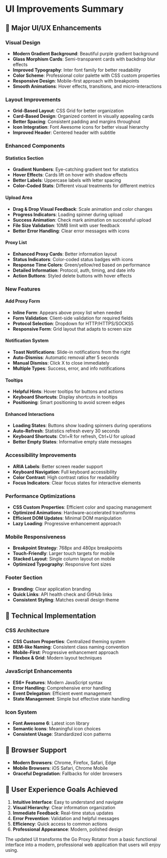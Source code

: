 # UI Improvements Summary

## 🎨 Major UI/UX Enhancements

### **Visual Design**
- **Modern Gradient Background**: Beautiful purple gradient background
- **Glass Morphism Cards**: Semi-transparent cards with backdrop blur effects
- **Improved Typography**: Inter font family for better readability
- **Color Scheme**: Professional color palette with CSS custom properties
- **Responsive Design**: Mobile-first approach with breakpoints
- **Smooth Animations**: Hover effects, transitions, and micro-interactions

### **Layout Improvements**
- **Grid-Based Layout**: CSS Grid for better organization
- **Card-Based Design**: Organized content in visually appealing cards
- **Better Spacing**: Consistent padding and margins throughout
- **Icon Integration**: Font Awesome icons for better visual hierarchy
- **Improved Header**: Centered header with subtitle

### **Enhanced Components**

#### **Statistics Section**
- **Gradient Numbers**: Eye-catching gradient text for statistics
- **Hover Effects**: Cards lift on hover with shadow effects
- **Better Labels**: Uppercase labels with letter spacing
- **Color-Coded Stats**: Different visual treatments for different metrics

#### **Upload Area**
- **Drag & Drop Visual Feedback**: Scale animation and color changes
- **Progress Indicators**: Loading spinner during upload
- **Success Animation**: Check mark animation on successful upload
- **File Size Validation**: 10MB limit with user feedback
- **Better Error Handling**: Clear error messages with icons

#### **Proxy List**
- **Enhanced Proxy Cards**: Better information layout
- **Status Indicators**: Color-coded status badges with icons
- **Response Time Colors**: Green/yellow/red based on performance
- **Detailed Information**: Protocol, auth, timing, and date info
- **Action Buttons**: Styled delete buttons with hover effects

### **New Features**

#### **Add Proxy Form**
- **Inline Form**: Appears above proxy list when needed
- **Form Validation**: Client-side validation for required fields
- **Protocol Selection**: Dropdown for HTTP/HTTPS/SOCKS5
- **Responsive Form**: Grid layout that adapts to screen size

#### **Notification System**
- **Toast Notifications**: Slide-in notifications from the right
- **Auto-Dismiss**: Automatic removal after 5 seconds
- **Manual Dismiss**: Click X to close immediately
- **Multiple Types**: Success, error, and info notifications

#### **Tooltips**
- **Helpful Hints**: Hover tooltips for buttons and actions
- **Keyboard Shortcuts**: Display shortcuts in tooltips
- **Positioning**: Smart positioning to avoid screen edges

#### **Enhanced Interactions**
- **Loading States**: Buttons show loading spinners during operations
- **Auto-Refresh**: Statistics refresh every 30 seconds
- **Keyboard Shortcuts**: Ctrl+R for refresh, Ctrl+U for upload
- **Better Empty States**: Informative empty state messages

### **Accessibility Improvements**
- **ARIA Labels**: Better screen reader support
- **Keyboard Navigation**: Full keyboard accessibility
- **Color Contrast**: High contrast ratios for readability
- **Focus Indicators**: Clear focus states for interactive elements

### **Performance Optimizations**
- **CSS Custom Properties**: Efficient color and spacing management
- **Optimized Animations**: Hardware-accelerated transforms
- **Efficient DOM Updates**: Minimal DOM manipulation
- **Lazy Loading**: Progressive enhancement approach

### **Mobile Responsiveness**
- **Breakpoint Strategy**: 768px and 480px breakpoints
- **Touch-Friendly**: Larger touch targets for mobile
- **Stacked Layout**: Single column layout on mobile
- **Optimized Typography**: Responsive font sizes

### **Footer Section**
- **Branding**: Clear application branding
- **Quick Links**: API health check and GitHub links
- **Consistent Styling**: Matches overall design theme

## 🚀 Technical Implementation

### **CSS Architecture**
- **CSS Custom Properties**: Centralized theming system
- **BEM-like Naming**: Consistent class naming convention
- **Mobile-First**: Progressive enhancement approach
- **Flexbox & Grid**: Modern layout techniques

### **JavaScript Enhancements**
- **ES6+ Features**: Modern JavaScript syntax
- **Error Handling**: Comprehensive error handling
- **Event Delegation**: Efficient event management
- **State Management**: Simple but effective state handling

### **Icon System**
- **Font Awesome 6**: Latest icon library
- **Semantic Icons**: Meaningful icon choices
- **Consistent Usage**: Standardized icon patterns

## 📱 Browser Support
- **Modern Browsers**: Chrome, Firefox, Safari, Edge
- **Mobile Browsers**: iOS Safari, Chrome Mobile
- **Graceful Degradation**: Fallbacks for older browsers

## 🎯 User Experience Goals Achieved
1. **Intuitive Interface**: Easy to understand and navigate
2. **Visual Hierarchy**: Clear information organization
3. **Immediate Feedback**: Real-time status updates
4. **Error Prevention**: Validation and helpful messages
5. **Efficiency**: Quick access to common actions
6. **Professional Appearance**: Modern, polished design

The updated UI transforms the Go Proxy Rotator from a basic functional interface into a modern, professional web application that users will enjoy using.